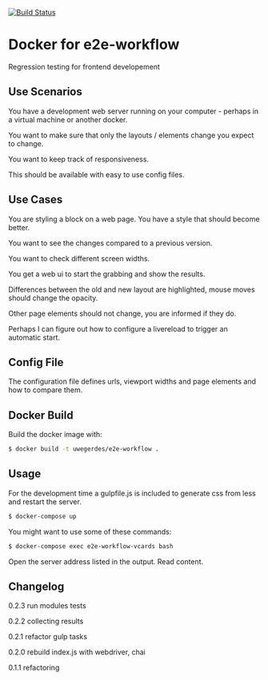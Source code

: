 [![Build Status](https://travis-ci.org/UweGerdes/docker-e2e-workflow.svg?branch=master)](https://travis-ci.org/UweGerdes/docker-e2e-workflow)

# Docker for e2e-workflow

Regression testing for frontend developement

## Use Scenarios

You have a development web server running on your computer - perhaps in a virtual machine or another docker.

You want to make sure that only the layouts / elements change you expect to change.

You want to keep track of responsiveness.

This should be available with easy to use config files.

## Use Cases

You are styling a block on a web page. You have a style that should become better.

You want to see the changes compared to a previous version.

You want to check different screen widths.

You get a web ui to start the grabbing and show the results.

Differences between the old and new layout are highlighted, mouse moves should change the opacity.

Other page elements should not change, you are informed if they do.

Perhaps I can figure out how to configure a livereload to trigger an automatic start.

## Config File

The configuration file defines urls, viewport widths and page elements and how to compare them.

## Docker Build

Build the docker image with:

```bash
$ docker build -t uwegerdes/e2e-workflow .
```

## Usage

For the development time a gulpfile.js is included to generate css from less and restart the server.

```bash
$ docker-compose up
```

You might want to use some of these commands:

```bash
$ docker-compose exec e2e-workflow-vcards bash
```

Open the server address listed in the output. Read content.

## Changelog

0.2.3 run modules tests

0.2.2 collecting results

0.2.1 refactor gulp tasks

0.2.0 rebuild index.js with webdriver, chai

0.1.1 refactoring
